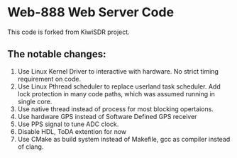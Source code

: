 # Web-888 Web Server Code

This code is forked from KiwiSDR project.

## The notable changes:

1. Use Linux Kernel Driver to interactive with hardware. No strict timing requirement on code.
1. Use Linux Pthread scheduler to replace userland task scheduler. Add lock protection in many code paths, which was assumed running in single core.
1. Use native thread instead of process for most blocking opertaions.
1. Use hardware GPS instead of Software Defined GPS receiver
1. Use PPS signal to tune ADC clock.
1. Disable HDL, ToDA extention for now
1. Use CMake as build system instead of Makefile, gcc as compiler instead of clang.

